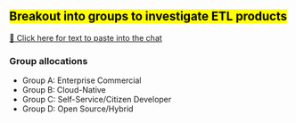 ## <mark>Breakout into groups to investigate ETL products</mark>

<a href="http://192.168.1.227:3000/s/de5m3-products" target="_blank">📒 Click here for text to paste into the chat</a>

### Group allocations

- Group A: Enterprise Commercial
- Group B: Cloud-Native
- Group C: Self-Service/Citizen Developer
- Group D: Open Source/Hybrid
